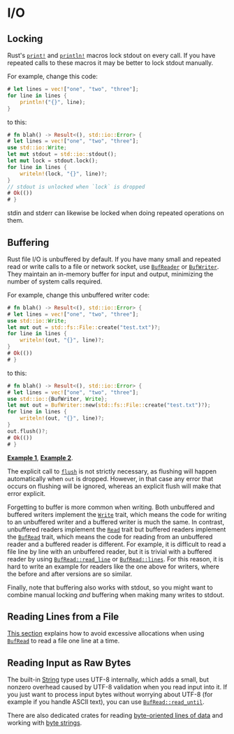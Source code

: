 # I/O

## Locking

Rust's [`print!`] and [`println!`] macros lock stdout on every call. If you
have repeated calls to these macros it may be better to lock stdout manually.

[`print!`]: https://doc.rust-lang.org/std/macro.print.html
[`println!`]: https://doc.rust-lang.org/std/macro.println.html

For example, change this code:
```rust
# let lines = vec!["one", "two", "three"];
for line in lines {
    println!("{}", line);
}
```
to this:
```rust
# fn blah() -> Result<(), std::io::Error> {
# let lines = vec!["one", "two", "three"];
use std::io::Write;
let mut stdout = std::io::stdout();
let mut lock = stdout.lock();
for line in lines {
    writeln!(lock, "{}", line)?;
}
// stdout is unlocked when `lock` is dropped
# Ok(())
# }
```
stdin and stderr can likewise be locked when doing repeated operations on them.

## Buffering

Rust file I/O is unbuffered by default. If you have many small and repeated
read or write calls to a file or network socket, use [`BufReader`] or
[`BufWriter`]. They maintain an in-memory buffer for input and output,
minimizing the number of system calls required.

[`BufReader`]: https://doc.rust-lang.org/std/io/struct.BufReader.html
[`BufWriter`]: https://doc.rust-lang.org/std/io/struct.BufWriter.html

For example, change this unbuffered writer code:
```rust
# fn blah() -> Result<(), std::io::Error> {
# let lines = vec!["one", "two", "three"];
use std::io::Write;
let mut out = std::fs::File::create("test.txt")?;
for line in lines {
    writeln!(out, "{}", line)?;
}
# Ok(())
# }
```
to this:
```rust
# fn blah() -> Result<(), std::io::Error> {
# let lines = vec!["one", "two", "three"];
use std::io::{BufWriter, Write};
let mut out = BufWriter::new(std::fs::File::create("test.txt")?);
for line in lines {
    writeln!(out, "{}", line)?;
}
out.flush()?;
# Ok(())
# }
```
[**Example 1**](https://github.com/rust-lang/rust/pull/93954),
[**Example 2**](https://github.com/nnethercote/dhat-rs/pull/22/commits/8c3ae26f1219474ee55c30bc9981e6af2e869be2).

The explicit call to [`flush`] is not strictly necessary, as flushing will
happen automatically when `out` is dropped. However, in that case any error
that occurs on flushing will be ignored, whereas an explicit flush will make
that error explicit.

[`flush`]: https://doc.rust-lang.org/std/io/trait.Write.html#tymethod.flush

Forgetting to buffer is more common when writing. Both unbuffered and buffered
writers implement the [`Write`] trait, which means the code for writing
to an unbuffered writer and a buffered writer is much the same. In contrast,
unbuffered readers implement the [`Read`] trait but buffered readers implement
the [`BufRead`] trait, which means the code for reading from an unbuffered reader
and a buffered reader is different. For example, it is difficult to read a file
line by line with an unbuffered reader, but it is trivial with a buffered
reader by using [`BufRead::read_line`] or [`BufRead::lines`]. For this reason,
it is hard to write an example for readers like the one above for writers,
where the before and after versions are so similar.

[`Write`]: https://doc.rust-lang.org/std/io/trait.Write.html
[`Read`]: https://doc.rust-lang.org/std/io/trait.Read.html
[`BufRead`]: https://doc.rust-lang.org/std/io/trait.BufRead.html
[`BufRead::read_line`]: https://doc.rust-lang.org/std/io/trait.BufRead.html#method.read_line
[`BufRead::lines`]: https://doc.rust-lang.org/std/io/trait.BufRead.html#method.lines

Finally, note that buffering also works with stdout, so you might want to
combine manual locking *and* buffering when making many writes to stdout.

## Reading Lines from a File

[This section] explains how to avoid excessive allocations when using
[`BufRead`] to read a file one line at a time.

[This section]: heap-allocations.md#reading-lines-from-a-file
[`BufRead`]: https://doc.rust-lang.org/std/io/trait.BufRead.html

## Reading Input as Raw Bytes

The built-in [String] type uses UTF-8 internally, which adds a small, but
nonzero overhead caused by UTF-8 validation when you read input into it. If you
just want to process input bytes without worrying about UTF-8 (for example if
you handle ASCII text), you can use [`BufRead::read_until`].

[String]: https://doc.rust-lang.org/std/string/struct.String.html
[`BufRead::read_until`]: https://doc.rust-lang.org/std/io/trait.BufRead.html#method.read_until

There are also dedicated crates for reading [byte-oriented lines of data]
and working with [byte strings].

[byte-oriented lines of data]: https://github.com/Freaky/rust-linereader
[byte strings]: https://github.com/BurntSushi/bstr
